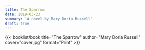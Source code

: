 ```yaml
---
title: The Sparrow
date: 2019-03-23
summary: 'A novel by Mary Doria Russell'
draft: true
---
```


{{< booklist/book
title="The Sparrow"
author="Mary Doria Russell"
cover="cover.jpg"
format="Print" >}}
